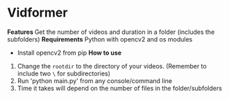 # Vidformer
<b> Features </b>
 Get the number of videos and duration in a folder (includes the subfolders)
<b> Requirements</b>
  Python with opencv2 and os modules
  - Install opencv2 from pip
<b> How to use </b>
 1. Change the <code>rootdir</code> to the directory of your videos. (Remember to include two <code>\\</code> for subdirectories)
 2. Run 'python main.py' from any console/command line
 3. Time it takes will depend on the number of files in the folder/subfolders


